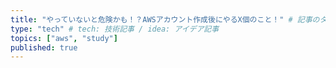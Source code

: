 ```yaml
---
title: "やっていないと危険かも！？AWSアカウント作成後にやるX個のこと！" # 記事のタイトル
type: "tech" # tech: 技術記事 / idea: アイデア記事
topics: ["aws", "study"]
published: true
---
```

